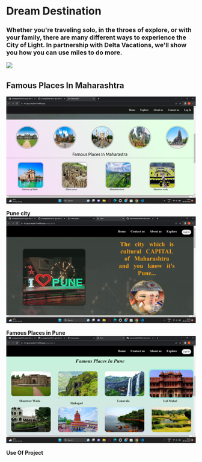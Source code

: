 # Dream Destination
### Whether you're traveling solo, in the throes of explore, or with your family, there are many different ways to experience the City of Light. In partnership with Delta Vacations, we'll show you how you can use miles to do more.
<img src="./img/images/Screenshot (163).png">

## Famous Places In Maharashtra
![output-1](./img/images/Screenshot%20(146).png)

**Pune city**
![output-2](./img/images/specialityofpune.png)

**Famous Places in Pune**
![output-1](./img/images/famousplacespune.png)

**Use Of Project**
